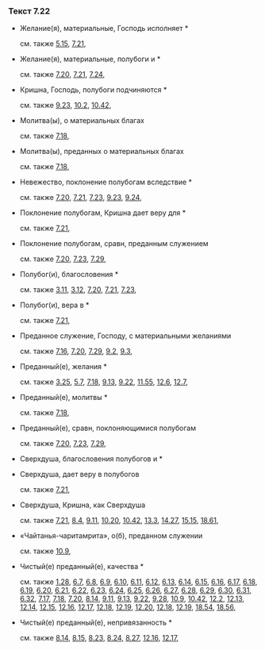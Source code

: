 ### Текст 7.22
	
- Желание(я), материальные, Господь исполняет *

	см. также  [5.15](../05/0515.md),  [7.21](../07/0721.md), 
	
- Желание(я), материальные, полубоги и *

	см. также  [7.20](../07/0720.md),  [7.21](../07/0721.md),  [7.24](../07/0724.md), 
	
- Кришна, Господь, полубоги подчиняются *

	см. также  [9.23](../09/0923.md),  [10.2](../10/1002.md),  [10.42](../10/1042.md), 
	
- Молитва(ы), о материальных благах

	см. также  [7.18](../07/0718.md), 
	
- Молитва(ы), преданных о материальных благах

	см. также  [7.18](../07/0718.md), 
	
- Невежество, поклонение полубогам вследствие *

	см. также  [7.20](../07/0720.md),  [7.21](../07/0721.md),  [7.23](../07/0723.md),  [9.23](../09/0923.md),  [9.24](../09/0924.md), 
	
- Поклонение полубогам, Кришна дает веру для *

	см. также  [7.21](../07/0721.md), 
	
- Поклонение полубогам, сравн, преданным служением

	см. также  [7.20](../07/0720.md),  [7.23](../07/0723.md),  [7.29](../07/0729.md), 
	
- Полубог(и), благословения *

	см. также  [3.11](../03/0311.md),  [3.12](../03/0312.md),  [7.20](../07/0720.md),  [7.21](../07/0721.md),  [7.23](../07/0723.md), 
	
- Полубог(и), вера в *

	см. также  [7.21](../07/0721.md), 
	
- Преданное служение, Господу, с материальными желаниями

	см. также  [7.16](../07/0716.md),  [7.20](../07/0720.md),  [7.29](../07/0729.md),  [9.2](../09/0902.md),  [9.3](../09/0903.md), 
	
- Преданный(е), желания *

	см. также  [3.25](../03/0325.md),  [5.7](../05/0507.md),  [7.18](../07/0718.md),  [9.13](../09/0913.md),  [9.22](../09/0922.md),  [11.55](../11/1155.md),  [12.6](../12/1206.md),  [12.7](../12/1207.md), 
	
- Преданный(е), молитвы *

	см. также  [7.18](../07/0718.md), 
	
- Преданный(е), сравн, поклоняющимися полубогам

	см. также  [7.20](../07/0720.md),  [7.23](../07/0723.md),  [7.29](../07/0729.md), 
	
- Сверхдуша, благословения полубогов и *

	
- Сверхдуша, дает веру в полубогов

	см. также  [7.21](../07/0721.md), 
	
- Сверхдуша, Кришна, как Сверхдуша

	см. также  [7.21](../07/0721.md),  [8.4](../08/0804.md),  [9.11](../09/0911.md),  [10.20](../10/1020.md),  [10.42](../10/1042.md),  [13.3](../13/1303.md),  [14.27](../14/1427.md),  [15.15](../15/1515.md),  [18.61](../18/1861.md), 
	
- «Чайтанья-чаритамрита», о(б), преданном служении

	см. также  [10.9](../10/1009.md), 
	
- Чистый(е) преданный(е), качества *

	см. также  [1.28](../01/0128.md),  [6.7](../06/0607.md),  [6.8](../06/0608.md),  [6.9](../06/0609.md),  [6.10](../06/0610.md),  [6.11](../06/0611.md),  [6.12](../06/0612.md),  [6.13](../06/0613.md),  [6.14](../06/0614.md),  [6.15](../06/0615.md),  [6.16](../06/0616.md),  [6.17](../06/0617.md),  [6.18](../06/0618.md),  [6.19](../06/0619.md),  [6.20](../06/0620.md),  [6.21](../06/0621.md),  [6.22](../06/0622.md),  [6.23](../06/0623.md),  [6.24](../06/0624.md),  [6.25](../06/0625.md),  [6.26](../06/0626.md),  [6.27](../06/0627.md),  [6.28](../06/0628.md),  [6.29](../06/0629.md),  [6.30](../06/0630.md),  [6.31](../06/0631.md),  [6.32](../06/0632.md),  [7.17](../07/0717.md),  [7.18](../07/0718.md),  [7.20](../07/0720.md),  [8.14](../08/0814.md),  [9.11](../09/0911.md),  [9.13](../09/0913.md),  [9.22](../09/0922.md),  [9.28](../09/0928.md),  [10.9](../10/1009.md),  [10.42](../10/1042.md),  [12.2](../12/1202.md),  [12.13](../12/1213.md),  [12.14](../12/1214.md),  [12.15](../12/1215.md),  [12.16](../12/1216.md),  [12.17](../12/1217.md),  [12.18](../12/1218.md),  [12.19](../12/1219.md),  [12.20](../12/1220.md),  [12.18](../12/1218.md),  [12.19](../12/1219.md),  [18.54](../18/1854.md),  [18.56](../18/1856.md), 
	
- Чистый(е) преданный(е), непривязанность *

	см. также  [8.14](../08/0814.md),  [8.15](../08/0815.md),  [8.23](../08/0823.md),  [8.24](../08/0824.md),  [8.27](../08/0827.md),  [12.16](../12/1216.md),  [12.17](../12/1217.md), 
